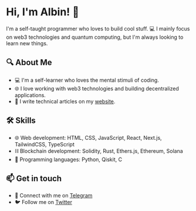 # Hi, I'm Albin! 👋

I'm a self-taught programmer who loves to build cool stuff. 💻 I mainly focus on web3 technologies and quantum computing, but I'm always looking to learn new things.

## 🔍 About Me

- 💻 I'm a self-learner who loves the mental stimuli of coding.
- 🌐 I love working with web3 technologies and building decentralized applications.
- 📝 I write technical articles on my [website](https://albincsergo.xyz).

## 🛠️ Skills

- 🌐 Web development: HTML, CSS, JavaScript, React, Next.js, TailwindCSS, TypeScript
- ⛓️ Blockchain development: Solidity, Rust, Ethers.js, Ethereum, Solana
- 🐍 Programming languages: Python, Qiskit, C

## 📫 Get in touch

- 💼 Connect with me on [Telegram](https://t.me/albincsergo)
- 🐦 Follow me on [Twitter](https://twitter.com/albincsergo)

